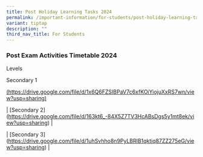 ```yaml
---
title: Post Holiday Learning Tasks 2024
permalink: /important-information/for-students/post-holiday-learning-tasks/
variant: tiptap
description: ""
third_nav_title: For Students
---
```

<h3><strong>Post Exam Activities Timetable 2024</strong></h3>
<p>Levels</p>
<p>Secondary 1</p>
<p><a href="https://drive.google.com/file/d/1AdnrANiTpr2KobtW4KbiY0RSumZ6L0Y7/view?usp=sharing" rel="noopener noreferrer nofollow" target="_blank">(https://drive.google.com/file/d/1x6Q6FZSIBPaV7c6xfKOiYiojuXxRS7wn/view?usp=sharing)</a>
</p>
<p>| [Secondary 2](<a href="https://drive.google.com/file/d/163kt6_-84X5Z7TV3HcABsDgs5y1mt8ek/view?usp=sharing" rel="noopener noreferrer nofollow" target="_blank">https://drive.google.com/file/d/163kt6_-84X5Z7TV3HcABsDgs5y1mt8ek/view?usp=sharing</a>)
|</p>
<p>| [Secondary 3](<a href="https://drive.google.com/file/d/1uhSvhho8n9PyLBRlB1qktiq87ZZ275eG/view?usp=sharing" rel="noopener noreferrer nofollow" target="_blank">https://drive.google.com/file/d/1uhSvhho8n9PyLBRlB1qktiq87ZZ275eG/view?usp=sharing</a>)
|</p>
